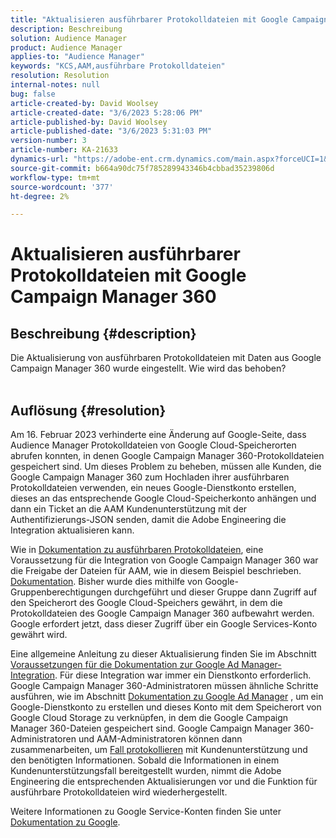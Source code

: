 ```yaml
---
title: "Aktualisieren ausführbarer Protokolldateien mit Google Campaign Manager 360"
description: Beschreibung
solution: Audience Manager
product: Audience Manager
applies-to: "Audience Manager"
keywords: "KCS,AAM,ausführbare Protokolldateien"
resolution: Resolution
internal-notes: null
bug: false
article-created-by: David Woolsey
article-created-date: "3/6/2023 5:28:06 PM"
article-published-by: David Woolsey
article-published-date: "3/6/2023 5:31:03 PM"
version-number: 3
article-number: KA-21633
dynamics-url: "https://adobe-ent.crm.dynamics.com/main.aspx?forceUCI=1&pagetype=entityrecord&etn=knowledgearticle&id=6197583c-44bc-ed11-83fe-6045bd006e5a"
source-git-commit: b664a90dc75f785289943346b4cbbad35239806d
workflow-type: tm+mt
source-wordcount: '377'
ht-degree: 2%

---
```


# Aktualisieren ausführbarer Protokolldateien mit Google Campaign Manager 360

## Beschreibung {#description}

Die Aktualisierung von ausführbaren Protokolldateien mit Daten aus Google Campaign Manager 360 wurde eingestellt. Wie wird das behoben?
<br> 

## Auflösung {#resolution}


Am 16. Februar 2023 verhinderte eine Änderung auf Google-Seite, dass Audience Manager Protokolldateien von Google Cloud-Speicherorten abrufen konnten, in denen Google Campaign Manager 360-Protokolldateien gespeichert sind. Um dieses Problem zu beheben, müssen alle Kunden, die Google Campaign Manager 360 zum Hochladen ihrer ausführbaren Protokolldateien verwenden, ein neues Google-Dienstkonto erstellen, dieses an das entsprechende Google Cloud-Speicherkonto anhängen und dann ein Ticket an die AAM Kundenunterstützung mit der Authentifizierungs-JSON senden, damit die Adobe Engineering die Integration aktualisieren kann.

Wie in [Dokumentation zu ausführbaren Protokolldateien](https://experienceleague.adobe.com/docs/audience-manager/user-guide/implementation-integration-guides/media-data-integration/actionable-log-files.html?lang=en), eine Voraussetzung für die Integration von Google Campaign Manager 360 war die Freigabe der Dateien für AAM, wie in diesem Beispiel beschrieben. [Dokumentation](https://experienceleague.adobe.com/docs/audience-manager/user-guide/reporting/audience-optimization-reports/audience-optimization-advertisers/import-dcm.html?lang=en). Bisher wurde dies mithilfe von Google-Gruppenberechtigungen durchgeführt und dieser Gruppe dann Zugriff auf den Speicherort des Google Cloud-Speichers gewährt, in dem die Protokolldateien des Google Campaign Manager 360 aufbewahrt werden. Google erfordert jetzt, dass dieser Zugriff über ein Google Services-Konto gewährt wird.

Eine allgemeine Anleitung zu dieser Aktualisierung finden Sie im Abschnitt [Voraussetzungen für die Dokumentation zur Google Ad Manager-Integration](https://experienceleague.adobe.com/docs/audience-manager/user-guide/reporting/audience-optimization-reports/audience-optimization-publishers/import-dfp.html?lang=en). Für diese Integration war immer ein Dienstkonto erforderlich. Google Campaign Manager 360-Administratoren müssen ähnliche Schritte ausführen, wie im Abschnitt [Dokumentation zu Google Ad Manager](https://experienceleague.adobe.com/docs/audience-manager/user-guide/reporting/audience-optimization-reports/audience-optimization-publishers/import-dfp.html?lang=en) , um ein Google-Dienstkonto zu erstellen und dieses Konto mit dem Speicherort von Google Cloud Storage zu verknüpfen, in dem die Google Campaign Manager 360-Dateien gespeichert sind. Google Campaign Manager 360-Administratoren und AAM-Administratoren können dann zusammenarbeiten, um [Fall protokollieren](https://experienceleague.adobe.com/docs/customer-one/using/home.html?lang=de) mit Kundenunterstützung und den benötigten Informationen. Sobald die Informationen in einem Kundenunterstützungsfall bereitgestellt wurden, nimmt die Adobe Engineering die entsprechenden Aktualisierungen vor und die Funktion für ausführbare Protokolldateien wird wiederhergestellt.

Weitere Informationen zu Google Service-Konten finden Sie unter [Dokumentation zu Google](https://cloud.google.com/iam/docs/service-accounts-create#creating_a_service_account).
